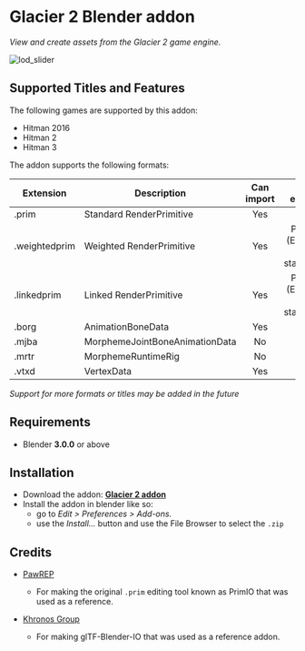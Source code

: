 # Glacier 2 Blender addon
*View and create assets from the Glacier 2 game engine.*  

![lod_slider](https://user-images.githubusercontent.com/43296291/203970131-4080b2cb-c09e-49e4-b8a9-5aa9a9a61d50.gif)

## Supported Titles and Features
The following games are supported by this addon:

 * Hitman 2016
 * Hitman 2
 * Hitman 3

The addon supports the following formats:

| Extension 	| Description 						| Can import 					| Can export 					|
|---------------|-----------------------------------|:-----------------------------:|:-----------------------------:|
| .prim			| Standard RenderPrimitive			| Yes							| Yes							|
| .weightedprim	| Weighted RenderPrimitive			| Yes							| Partial (Exports to standard)	|
| .linkedprim	| Linked RenderPrimitive			| Yes							| Partial (Exports to standard)	|
| .borg			| AnimationBoneData 				| Yes							| No							|
| .mjba			| MorphemeJointBoneAnimationData	| No							| No							|
| .mrtr			| MorphemeRuntimeRig				| No							| No							|
| .vtxd			| VertexData						| Yes							| No							|
 
*Support for more formats or titles may be added in the future*
 
## Requirements
 - Blender **3.0.0** or above

## Installation
 - Download the addon: **[Glacier 2  addon](https://github.com/glacier-modding/io_scene_glacier/archive/master.zip)**
 - Install the addon in blender like so:
   - go to *Edit > Preferences > Add-ons.*
   - use the *Install…* button and use the File Browser to select the `.zip`

## Credits

 * [PawREP](https://github.com/pawREP)
   * For making the original `.prim` editing tool known as PrimIO that was used as a reference.


 * [Khronos Group](https://github.com/KhronosGroup)
   * For making glTF-Blender-IO that was used as a reference addon.
   
